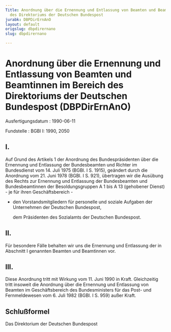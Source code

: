 ```yaml
---
Title: Anordnung über die Ernennung und Entlassung von Beamten und Beamtinnen im Bereich
  des Direktoriums der Deutschen Bundespost
jurabk: DBPDirErnAnO
layout: default
origslug: dbpdirernano
slug: dbpdirernano

---
```


# Anordnung über die Ernennung und Entlassung von Beamten und Beamtinnen im Bereich des Direktoriums der Deutschen Bundespost (DBPDirErnAnO)

Ausfertigungsdatum
:   1990-06-11

Fundstelle
:   BGBl I: 1990, 2050



## I.

Auf Grund des Artikels 1 der Anordnung des Bundespräsidenten über die
Ernennung und Entlassung der Bundesbeamten und Richter im Bundesdienst
vom 14. Juli 1975 (BGBl. I S. 1915), geändert durch die Anordnung vom
21\. Juni 1978 (BGBl. I S. 921), übertragen wir die Ausübung des Rechts
zur Ernennung und Entlassung der Bundesbeamten und Bundesbeamtinnen
der Besoldungsgruppen A 1 bis A 13 (gehobener Dienst) - je für ihren
Geschäftsbereich -

*   den Vorstandsmitgliedern für personelle und soziale Aufgaben der
    Unternehmen der Deutschen Bundespost,

    dem Präsidenten des Sozialamts der Deutschen Bundespost.





## II.

Für besondere Fälle behalten wir uns die Ernennung und Entlassung der
in Abschnitt I genannten Beamten und Beamtinnen vor.


## III.

Diese Anordnung tritt mit Wirkung vom 11. Juni 1990 in Kraft.
Gleichzeitig tritt insoweit die Anordnung über die Ernennung und
Entlassung von Beamten im Geschäftsbereich des Bundesministers für das
Post- und Fernmeldewesen vom 6. Juli 1982 (BGBl. I S. 959) außer
Kraft.


## Schlußformel

Das Direktorium der Deutschen Bundespost

